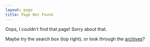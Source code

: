 ```yaml
---
layout: page
title: Page Not Found
---
```


Oops, I couldn't find that page! Sorry about that.

Maybe try the search box (top right), or look through the
[archives](/blog/archives)?
